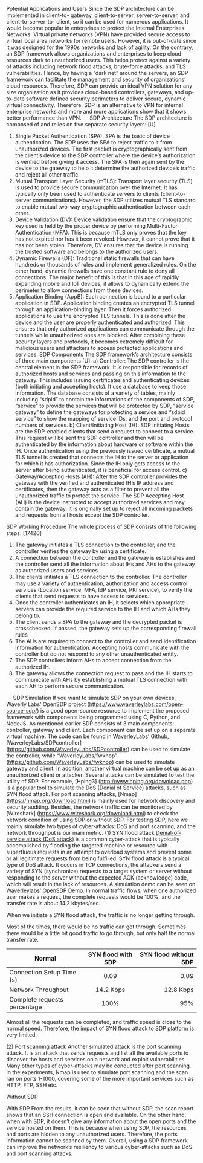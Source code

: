 Potential Applications and Users
Since the SDP architecture can be implemented in client-to- gateway, client-to-server, server-to-server, and client-to-server-to- client, so it can be used for numerous applications. It would become popular in enterprises to protect the Internal Enterprises Networks. 
	Virtual private networks (VPN) have provided secure access to virtual local area networks for remote users. However, it is out-of-date since it was designed for the 1990s networks and lack of agility. 
On the contrary, an SDP framework allows organizations and enterprises to keep cloud resources dark to unauthorized users. This helps protect against a variety of attacks including network flood attacks, brute-force attacks, and TLS vulnerabilities. Hence, by having a “dark net” around the servers, an SDP framework can facilitate the management and security of organizations’ cloud resources. Therefore, SDP can provide an ideal VPN solution for any size organization as it provides cloud-based controllers, gateways, and up-to-date software defined security perimeters to deliver secure, dynamic virtual connectivity. 
Therefore, SDP is an alternative to VPN for internal enterprise networks and more and more applications show that it shows better performance than VPN.
 
SDP Architecture
The SDP architecture is composed of and relies on five separate security layers: [U]
1)	Single Packet Authentication (SPA): SPA is the basic of device authentication. The SDP uses the SPA to reject traffic to it from unauthorized devices. The first packet is cryptographically sent from the client’s device to the SDP controller where the device’s authorization is verified before giving it access. The SPA is then again sent by the device to the gateway to help it determine the authorized device’s traffic and reject all other traffic.
2)	Mutual Transport Layer Security (mTLS): Transport layer security (TLS) is used to provide secure communication over the Internet. It has typically only been used to authenticate servers to clients (client-to-server communications). However, the SDP utilizes mutual TLS standard to enable mutual two-way cryptographic authentication between each other.
3)	Device Validation (DV): Device validation ensure that the cryptographic key used is held by the proper device by performing Multi-Factor Authentication (MFA). This is because mTLS only proves that the key has not expired nor has it been revoked. However, it cannot prove that it has not been stolen. Therefore, DV ensures that the device is running the trusted software and belongs to the authorized users.
4)	Dynamic Firewalls (DF): Traditional static firewalls that can have hundreds or thousands of rules and implement generalized rules. On the other hand, dynamic firewalls have one constant rule to deny all connections. The major benefit of this is that in this age of rapidly expanding mobile and IoT devices, it allows to dynamically extend the perimeter to allow connections from these devices.
5)	Application Binding (AppB): Each connection is bound to a particular application in SDP. Application binding creates an encrypted TLS tunnel through an application-binding layer. Then it forces authorized applications to use the encrypted TLS tunnels. This is done after the device and the user are properly authenticated and authorized. This ensures that only authorized applications can communicate through the tunnels while unauthorized ones are blocked.
After combining these security layers and protocols, it becomes extremely difficult for malicious users and attackers to access protected applications and services.
SDP Components
The SDP framework’s architecture consists of three main components [U]:
a)	Controller: The SDP controller is the central element in the SDP framework. It is responsible for records of authorized hosts and services and passing on this information to the gateway. This includes issuing certificates and authenticating devices (both initiating and accepting hosts). It use a database to keep those information. The database consists of a variety of tables, mainly including “sdpid” to contain the informations of the components of SDP, “service” to provide the services that will be protected by SDP, “service gateway” to define the gateways for protecting a service and “sdpid service” to show the mapping of service IDs, and the port and protocol numbers of services. 
b)	Client/Initiating Host (IH): SDP Initiating Hosts are the SDP-enabled clients that send a request to connect to a service. This request will be sent the SDP controller and then will be authenticated by the information about hardware or software within the IH. Once authentication using the previously issued certificate, a mutual TLS tunnel is created that connects the IH to the server or application for which it has authorization. Since the IH only gets access to the server after being authenticated, it is beneficial for access control.
c)	Gateway/Accepting Hosts (AH): After the SDP controller provides the gateway with the verified and authenticated IH’s IP address and certificates, then the gateway acts as a filter to prevent all the unauthorized traffic to protect the service. The SDP Accepting Host (AH) is the device instructed to accept authorized services and may contain the gateway. It is originally set up to reject all incoming packets and requests from all hosts except the SDP controller.
 
SDP Working Procedure
The whole process of SDP consists of the following steps: [17420] 
1)	The gateway initiates a TLS connection to the controller, and the controller verifies the gateway by using a certificate.
2)	A connection between the controller and the gateway is establishes and the controller send all the information about IHs and AHs to the gateway as authorized users and services.
3)	The clients initiates a TLS connection to the controller. The controller may use a variety of authentication, authorization and access control services (Location service, MFA, IdP service, PKI service), to verify the clients that send requests to have access to services.
4)	Once the controller authenticates an IH, it selects which appropriate servers can provide the required service to the IH and which AHs they belong to.
5)	The client sends a SPA to the gateway and the decrypted packet is crosschecked. If passed, the gateway sets up the corresponding firewall rules
6)	The AHs are required to connect to the controller and send identification information for authentication. Accepting hosts communicate with the controller but do not respond to any other unauthenticated entity. 
7)	The SDP controllers inform AHs to accept connection from the authorized IH.
8)	The gateway allows the connection request to pass and the IH starts to communicate with AHs by establishing a mutual TLS connection with each AH to perform secure communication.

 
SDP Simulation
	If you want to simulate SDP on your own devices, Waverly Labs’ OpenSDP project (https://www.waverleylabs.com/open-source-sdp/) is a good open-source resource to implement the proposed framework with components being programmed using C, Python, and NodeJS.
As mentioned earlier SDP consists of 3 main components: controller, gateway and client. Each component can be set up on a separate virtual machine. The code can be found in WaverleyLabs’ Github, [WaverleyLabs/SDPcontroller] (https://github.com/WaverleyLabs/SDPcontroller) can be used to simulate the controller, while “WaverleyLabs/fwknop” (https://github.com/WaverleyLabs/fwknop) can be used to simulate gateway and client. 
In addition, another virtual machine can be set up as an unauthorized client or attacker. Several attacks can be simulated to test the utility of SDP. For example, [Hping3] (http://www.hping.org/download.php) is a popular tool to simulate the DoS (Denial of Service) attacks, such as SYN flood attack. For port scanning attacks, [Nmap] (https://nmap.org/download.html) is mainly used for network discovery and security auditing. Besides, the network traffic can be monitored by [Wireshark] (https://www.wireshark.org/download.html) to check the network condition of using SDP or without SDP.
For testing SDP, here we mainly simulate two types of cyber-attacks: DoS and port scanning, and the network throughput is our main metric. 
(1)	SYN flood attack
[Denial-of-service attack (DoS attack)](https://en.wikipedia.org/wiki/Denial-of-service_attack) is a common cyber-attack that is typically accomplished by flooding the targeted machine or resource with superfluous requests in an attempt to overload systems and prevent some or all legitimate requests from being fulfilled.
SYN flood attack is a typical type of DoS attack. It occurs in TCP connections, the attackers send a variety of SYN (synchronize) requests to a target system or server without responding to the server without the expected ACK (acknowledge) code, which will result in the lack of resources. 
A simulation demo can be seen on [Waverleylabs’  OpenSDP Demo](http://www.waverleylabs.com/open-source-sdp/demo/). In normal traffic flows, when one authorized user makes a request, the complete requests would be 100%, and the transfer rate is about 14.2 kbytes/sec.
  
When we initiate a SYN flood attack, the traffic is no longer getting through.
 
   
Most of the times, there would be no traffic can get through. Sometimes there would be a little bit good traffic to go through, but only half the normal transfer rate.
 
| Normal |SYN flood with SDP |SYN flood without SDP |
| ------------- |:-------------:| -----:|
| Connection Setup Time (s)| 0.09 | 0.09 | 1.02 |
| Network Throughput| 14.2 Kbps | 12.8 Kbps | 7.6 Kbps |
| Complete requests percentage |100% | 95%  | 5% |
Almost all the requests can be completed, and traffic speed is close to the normal speed. Therefore, the impact of SYN flood attack to SDP platform is very limited.

(2)	Port scanning attack
Another simulated attack is the port scanning attack. It is an attack that sends requests and list all the available ports to discover the hosts and services on a network and exploit vulnerabilities. Many other types of cyber-attacks may be conducted after port scanning.
In the experiments, Nmap is used to simulate port scanning and the scan ran on ports 1-1000, covering some of the more important services such as HTTP, FTP, SSH etc.
  
Without SDP
  
With SDP
	From the results, it can be seen that without SDP, the scan report shows that an SSH connection is open and available. On the other hand, when with SDP, it doesn’t give any information about the open ports and the service hosted on them. This is because when using SDP, the resources and ports are hidden to any unauthorized users. Therefore, the ports information cannot be scanned by them. 
Overall, using a SDP framework can improve the network’s resiliency to various cyber-attacks such as DoS and port scanning attacks.

